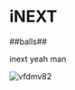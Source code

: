 # iNEXT

##balls##

inext yeah man

![vfdmv82](https://user-images.githubusercontent.com/68883593/131062008-c9b9bc4e-f8c7-40e7-8c67-0da6dade4d4b.gif)

